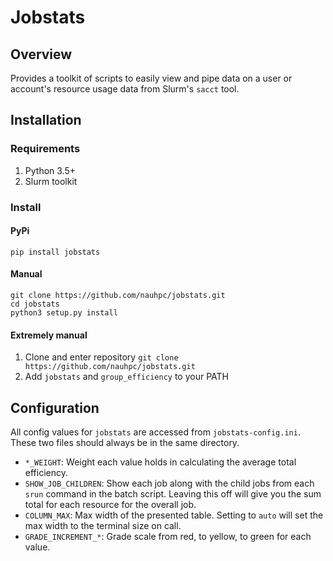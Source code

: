 # Jobstats

## Overview 
Provides a toolkit of scripts to easily view and pipe data on a user or account's resource usage data from Slurm's `sacct` tool.

## Installation

### Requirements
1. Python 3.5+ 
2. Slurm toolkit

### Install

#### PyPi
```
pip install jobstats
```

#### Manual
```
git clone https://github.com/nauhpc/jobstats.git
cd jobstats
python3 setup.py install
```

#### Extremely manual
1. Clone and enter repository `git clone https://github.com/nauhpc/jobstats.git`
2. Add `jobstats` and `group_efficiency` to your PATH

## Configuration
All config values for `jobstats` are accessed from `jobstats-config.ini`. These two files should always be in the same directory.

* `*_WEIGHT`: Weight each value holds in calculating the average total efficiency.
* `SHOW_JOB_CHILDREN`: Show each job along with the child jobs from each `srun` command in the batch script. Leaving this off will give you the sum total for each resource for the overall job.
* `COLUMN_MAX`: Max width of the presented table. Setting to `auto` will set the max width to the terminal size on call.
* `GRADE_INCREMENT_*`: Grade scale from red, to yellow, to green for each value.
